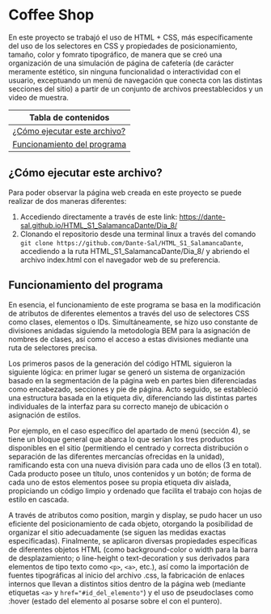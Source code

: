 # Coffee Shop

En este proyecto se trabajó el uso de HTML + CSS, más específicamente del uso de los selectores en CSS y propiedades de posicionamiento, tamaño, color y fomrato tipográfico, de manera que se creó una organización de una simulación de página de cafetería (de carácter meramente estético, sin ninguna funcionalidad o interactividad con el usuario, exceptuando un menú de navegación que conecta con las distintas secciones del sitio) a partir de un conjunto de archivos preestablecidos y un video de muestra.

|Tabla de contenidos|
|--|
|[¿Cómo ejecutar este archivo?](#Ejecucion)|
|[Funcionamiento del programa](#Funcionamiento)|

<a name="Ejecucion"></a>

## ¿Cómo ejecutar este archivo?

Para poder observar la página web creada en este proyecto se puede realizar de dos maneras diferentes:

1. Accediendo directamente a través de este link: https://dante-sal.github.io/HTML_S1_SalamancaDante/Dia_8/
2. Clonando el repositorio desde una terminal linux a través del comando `git clone https://github.com/Dante-Sal/HTML_S1_SalamancaDante`, accediendo a la ruta HTML_S1_SalamancaDante/Dia_8/ y abriendo el archivo index.html con el navegador web de su preferencia.

<a name="Funcionamiento"></a>

## Funcionamiento del programa

En esencia, el funcionamiento de este programa se basa en la modificación de atributos de diferentes elementos a través del uso de selectores CSS como clases, elementos o IDs. Simultáneamente, se hizo uso constante de divisiones anidadas siguiendo la metodología BEM para la asignación de nombres de clases, así como el acceso a estas divisiones mediante una ruta de selectores precisa.

Los primeros pasos de la generación del código HTML siguieron la siguiente lógica: en primer lugar se generó un sistema de organización basado en la segmentación de la página web en partes bien diferenciadas como encabezado, secciones y pie de página. Acto seguido, se estableció una estructura basada en la etiqueta div, diferenciando las distintas partes individuales de la interfaz para su correcto manejo de ubicación o asignación de estilos.

Por ejemplo, en el caso específico del apartado de menú (sección 4), se tiene un bloque general que abarca lo que serían los tres productos disponibles en el sitio (permitiendo el centrado y correcta distribución o separación de las diferentes mercancías ofrecidas en la unidad), ramificando esta con una nueva división para cada uno de ellos (3 en total). Cada producto posee un título, unos contenidos y un botón; de forma de cada uno de estos elementos posee su propia etiqueta div aislada, propiciando un código limpio y ordenado que facilita el trabajo con hojas de estilo en cascada.

A través de atributos como position, margin y display, se pudo hacer un uso eficiente del posicionamiento de cada objeto, otorgando la posibilidad de organizar el sitio adecuadamente (se siguen las medidas exactas especificadas). Finalmente, se aplicaron diversas propiedades específicas de diferentes objetos HTML (como background-color o width para la barra de desplazamiento; o line-height o text-decoration y sus derivados para elementos de tipo texto como `<p>`, `<a>`, etc.), así como la importación de fuentes tipográficas al inicio del archivo .css, la fabricación de enlaces internos que llevan a distintos sitios dentro de la página web (mediante etiquetas `<a>` y `href="#id_del_elemento"`) y el uso de pseudoclases como :hover (estado del elemento al posarse sobre el con el puntero).
